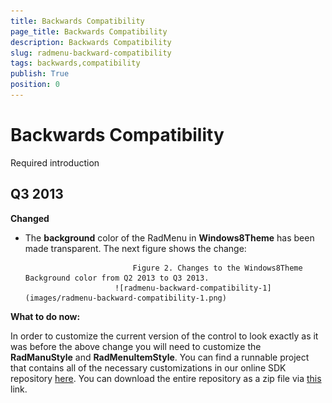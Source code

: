 ```yaml
---
title: Backwards Compatibility
page_title: Backwards Compatibility
description: Backwards Compatibility
slug: radmenu-backward-compatibility
tags: backwards,compatibility
publish: True
position: 0
---
```


# Backwards Compatibility



Required introduction

## Q3 2013

__Changed__

* The __background__ color of the RadMenu in __Windows8Theme__ has been made transparent. The next figure shows the change:
                      


                              Figure 2. Changes to the Windows8Theme Background color from Q2 2013 to Q3 2013.
                          ![radmenu-backward-compatibility-1](images/radmenu-backward-compatibility-1.png)

__What to do now:__

In order to customize the current version of the control to look exactly as it was before the above change you will need to customize the __RadManuStyle__ and __RadMenuItemStyle__. You can find a runnable project that contains all of the necessary customizations in our online SDK repository
                  [here](https://github.com/telerik/xaml-sdk/tree/master/Menu/OldMenuAndItemStyle). You can download the entire repository as a zip file via
                  [this](https://github.com/telerik/xaml-sdk/archive/master.zip) link.
              

